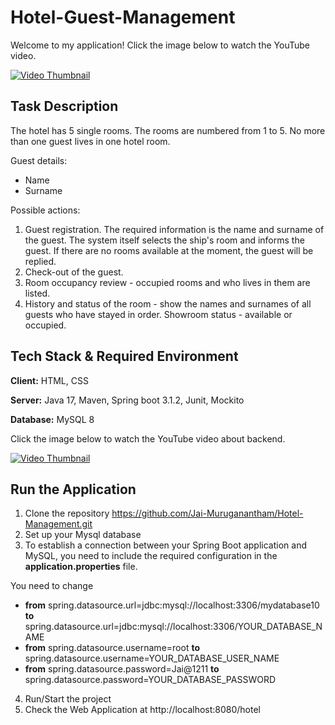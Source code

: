 # Hotel-Guest-Management
Welcome to my application! Click the image below to watch the YouTube video.

[![Video Thumbnail](https://img.youtube.com/vi/ExdMYFfACvY/0.jpg)](https://www.youtube.com/watch?v=ExdMYFfACvY)

## Task Description

The hotel has 5 single rooms. The rooms are numbered from 1 to 5.
No more than one guest lives in one hotel room.

Guest details: 
- Name
- Surname

Possible actions:
1. Guest registration. The required information is the name and surname of the guest. The system itself selects the ship's room and informs the guest. If there are no rooms available at the moment, the guest will be replied.
2. Check-out of the guest.
3. Room occupancy review - occupied rooms and who lives in them are listed.
4. History and status of the room - show the names and surnames of all guests who have stayed in order. Showroom status - available or occupied.

## Tech Stack & Required Environment
**Client:** HTML, CSS

**Server:** Java 17, Maven, Spring boot 3.1.2, Junit, Mockito

**Database:** MySQL 8

Click the image below to watch the YouTube video about backend.

[![Video Thumbnail](https://img.youtube.com/vi/ux1q9Cajy1c/0.jpg)](https://www.youtube.com/watch?v=ux1q9Cajy1c)

## Run the Application

1.  Clone the repository https://github.com/Jai-Muruganantham/Hotel-Management.git
2. Set up your Mysql database
3. To establish a connection between your Spring Boot application and MySQL, you need to include the required configuration in the **application.properties** file.

You need to change 

  * **from** spring.datasource.url=jdbc:mysql://localhost:3306/mydatabase10    **to**   spring.datasource.url=jdbc:mysql://localhost:3306/YOUR_DATABASE_NAME
  * **from** spring.datasource.username=root    **to** spring.datasource.username=YOUR_DATABASE_USER_NAME
  * **from** spring.datasource.password=Jai@1211    **to** spring.datasource.password=YOUR_DATABASE_PASSWORD
4. Run/Start the project
5. Check the Web Application at http://localhost:8080/hotel

